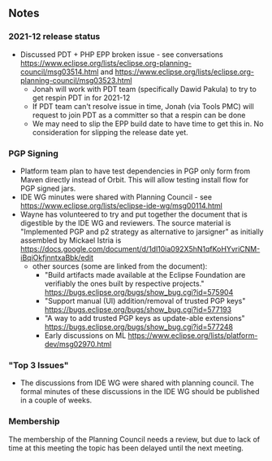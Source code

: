## Notes

### 2021-12 release status

  - Discussed PDT + PHP EPP broken issue - see conversations
    <https://www.eclipse.org/lists/eclipse.org-planning-council/msg03514.html>
    and
    <https://www.eclipse.org/lists/eclipse.org-planning-council/msg03523.html>
      - Jonah will work with PDT team (specifically Dawid Pakula) to try
        to get respin PDT in for 2021-12
      - If PDT team can't resolve issue in time, Jonah (via Tools PMC)
        will request to join PDT as a committer so that a respin can be
        done
      - We may need to slip the EPP build date to have time to get this
        in. No consideration for slipping the release date yet.

### PGP Signing

  - Platform team plan to have test dependencies in PGP only form from
    Maven directly instead of Orbit. This will allow testing install
    flow for PGP signed jars.
  - IDE WG minutes were shared with Planning Council - see
    <https://www.eclipse.org/lists/eclipse-ide-wg/msg00114.html>
  - Wayne has volunteered to try and put together the document that is
    digestible by the IDE WG and reviewers. The source material is
    "Implemented PGP and p2 strategy as alternative to jarsigner" as
    initially assembled by Mickael Istria is
    <https://docs.google.com/document/d/1dl10ia092X5hN1qfKoHYvriCNM-iBqiOkfjnntxaBbk/edit>
    - other sources (some are linked from the document):
      - "Build artifacts made available at the Eclipse Foundation are
        verifiably the ones built by respective projects."
        <https://bugs.eclipse.org/bugs/show_bug.cgi?id=575904>
      - "Support manual (UI) addition/removal of trusted PGP keys"
        <https://bugs.eclipse.org/bugs/show_bug.cgi?id=577193>
      - "A way to add trusted PGP keys as update-able extensions"
        <https://bugs.eclipse.org/bugs/show_bug.cgi?id=577248>
      - Early discussions on ML
        <https://www.eclipse.org/lists/platform-dev/msg02970.html>

### "Top 3 Issues"

  - The discussions from IDE WG were shared with planning council. The
    formal minutes of these discussions in the IDE WG should be
    published in a couple of weeks.

### Membership

The membership of the Planning Council needs a review, but due to lack
of time at this meeting the topic has been delayed until the next
meeting.